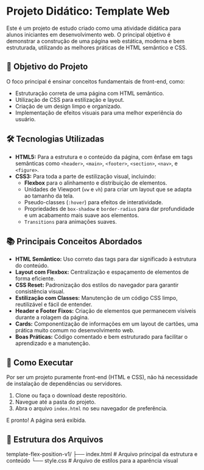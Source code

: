 # Projeto Didático: Template Web

Este é um projeto de estudo criado como uma atividade didática para alunos iniciantes em desenvolvimento web. O principal objetivo é demonstrar a construção de uma página web estática, moderna e bem estruturada, utilizando as melhores práticas de HTML semântico e CSS.

## 🎯 Objetivo do Projeto

O foco principal é ensinar conceitos fundamentais de front-end, como:
* Estruturação correta de uma página com HTML semântico.
* Utilização de CSS para estilização e layout.
* Criação de um design limpo e organizado.
* Implementação de efeitos visuais para uma melhor experiência do usuário.

## 🛠️ Tecnologias Utilizadas

* **HTML5:** Para a estrutura e o conteúdo da página, com ênfase em tags semânticas como `<header>`, `<main>`, `<footer>`, `<section>`, `<nav>`, e `<figure>`.
* **CSS3:** Para toda a parte de estilização visual, incluindo:
    * **Flexbox** para o alinhamento e distribuição de elementos.
    * Unidades de Viewport (`vw` e `vh`) para criar um layout que se adapta ao tamanho da tela.
    * Pseudo-classes (`:hover`) para efeitos de interatividade.
    * Propriedades de `box-shadow` e `border-radius` para dar profundidade e um acabamento mais suave aos elementos.
    * `Transitions` para animações suaves.

## 📚 Principais Conceitos Abordados

* **HTML Semântico:** Uso correto das tags para dar significado à estrutura do conteúdo.
* **Layout com Flexbox:** Centralização e espaçamento de elementos de forma eficiente.
* **CSS Reset:** Padronização dos estilos do navegador para garantir consistência visual.
* **Estilização com Classes:** Manutenção de um código CSS limpo, reutilizável e fácil de entender.
* **Header e Footer Fixos:** Criação de elementos que permanecem visíveis durante a rolagem da página.
* **Cards:** Componentização de informações em um layout de cartões, uma prática muito comum no desenvolvimento web.
* **Boas Práticas:** Código comentado e bem estruturado para facilitar o aprendizado e a manutenção.

## 🏁 Como Executar

Por ser um projeto puramente front-end (HTML e CSS), não há necessidade de instalação de dependências ou servidores.

1.  Clone ou faça o download deste repositório.
2.  Navegue até a pasta do projeto.
3.  Abra o arquivo `index.html` no seu navegador de preferência.

E pronto! A página será exibida.

## 📁 Estrutura dos Arquivos

template-flex-position-v1/
├── index.html         # Arquivo principal da estrutura e conteúdo
└── style.css          # Arquivo de estilos para a aparência visual